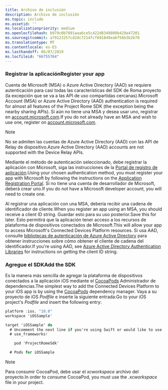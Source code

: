 ```yaml
---
title: Archivo de inclusión
description: Archivo de inclusión
ms.topic: include
ms.assetid: ''
ms.localizationpriority: medium
ms.openlocfilehash: b979c0b7891aaa6ce5c422d8349809b429a47201
ms.sourcegitcommit: a79123257cd2dc7214fcf691849ea6f56b3b2b70
ms.translationtype: MT
ms.contentlocale: es-ES
ms.lasthandoff: 06/07/2019
ms.locfileid: "66755764"
---
```

### <a name="register-your-app"></a><span data-ttu-id="50f3d-103">Registrar la aplicación</span><span class="sxs-lookup"><span data-stu-id="50f3d-103">Register your app</span></span>

<span data-ttu-id="50f3d-104">Cuenta de Microsoft (MSA) o Azure Active Directory (AAD) se requiere autenticación para casi todas las características del SDK de Roma proyecto (la excepción que se va a las API de uso compartidas cercanas).</span><span class="sxs-lookup"><span data-stu-id="50f3d-104">Microsoft Account (MSA) or Azure Active Directory (AAD) authentication is required for almost all features of the Project Rome SDK (the exception being the nearby sharing APIs).</span></span> <span data-ttu-id="50f3d-105">Si aún no tiene una MSA y desea usar uno, registrar en [account.microsoft.com](https://account.microsoft.com/account).</span><span class="sxs-lookup"><span data-stu-id="50f3d-105">If you do not already have an MSA and wish to use one, register on [account.microsoft.com](https://account.microsoft.com/account).</span></span>

> [!NOTE]
> <span data-ttu-id="50f3d-106">No se admiten las cuentas de Azure Active Directory (AAD) con las API de Relay de dispositivo.</span><span class="sxs-lookup"><span data-stu-id="50f3d-106">Azure Active Directory (AAD) accounts are not supported with the Device Relay APIs.</span></span>

<span data-ttu-id="50f3d-107">Mediante el método de autenticación seleccionado, debe registrar la aplicación con Microsoft, siga las instrucciones de la [Portal de registro de aplicación](https://apps.dev.microsoft.com/).</span><span class="sxs-lookup"><span data-stu-id="50f3d-107">Using your chosen authentication method, you must register your app with Microsoft by following the instructions on the [Application Registration Portal](https://apps.dev.microsoft.com/).</span></span> <span data-ttu-id="50f3d-108">Si no tiene una cuenta de desarrollador de Microsoft, deberá crear uno.</span><span class="sxs-lookup"><span data-stu-id="50f3d-108">If you do not have a Microsoft developer account, you will need to create one.</span></span>

<span data-ttu-id="50f3d-109">Al registrar una aplicación con una MSA, debería recibir una cadena de identificador de cliente.</span><span class="sxs-lookup"><span data-stu-id="50f3d-109">When you register an app using an MSA, you should receive a client ID string.</span></span> <span data-ttu-id="50f3d-110">Guardar esto para su uso posterior.</span><span class="sxs-lookup"><span data-stu-id="50f3d-110">Save this for later.</span></span> <span data-ttu-id="50f3d-111">Esto permitirá que la aplicación tener acceso a los recursos de plataforma de dispositivos conectados de Microsoft.</span><span class="sxs-lookup"><span data-stu-id="50f3d-111">This will allow your app to access Microsoft's Connected Devices Platform resources.</span></span> <span data-ttu-id="50f3d-112">Si usa AAD, consulte [bibliotecas de autenticación de Azure Active Directory](https://docs.microsoft.com/azure/active-directory/develop/active-directory-authentication-libraries) para obtener instrucciones sobre cómo obtener el cliente de cadena del identificador.</span><span class="sxs-lookup"><span data-stu-id="50f3d-112">If you're using AAD, see [Azure Active Directory Authentication Libraries](https://docs.microsoft.com/azure/active-directory/develop/active-directory-authentication-libraries) for instructions on getting the client ID string.</span></span>

### <a name="add-the-sdk"></a><span data-ttu-id="50f3d-113">Agregue el SDK</span><span class="sxs-lookup"><span data-stu-id="50f3d-113">Add the SDK</span></span>

<span data-ttu-id="50f3d-114">Es la manera más sencilla de agregar la plataforma de dispositivos conectados a la aplicación iOS mediante el [CocoaPods](https://cocoapods.org/) Administrador de dependencias.</span><span class="sxs-lookup"><span data-stu-id="50f3d-114">The simplest way to add the Connected Devices Platform to your iOS app is by using the [CocoaPods](https://cocoapods.org/) dependency manager.</span></span> <span data-ttu-id="50f3d-115">Vaya a su proyecto de iOS *Podfile* e inserte la siguiente entrada:</span><span class="sxs-lookup"><span data-stu-id="50f3d-115">Go to your iOS project's *Podfile* and insert the following entry:</span></span>

```ObjectiveC
platform :ios, "10.0"
workspace 'iOSSample'

target 'iOSSample' do
  # Uncomment the next line if you're using Swift or would like to use dynamic frameworks
  # use_frameworks!

    pod 'ProjectRomeSdk'

  # Pods for iOSSample
```

> [!NOTE]
> <span data-ttu-id="50f3d-116">Para consumir CocoaPod, debe usar el _xcworkspace_ archivo del proyecto.</span><span class="sxs-lookup"><span data-stu-id="50f3d-116">In order to consume CocoaPod, you must use the _.xcworkspace_ file in your project.</span></span>
